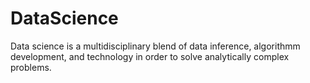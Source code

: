 # DataScience
Data science is a multidisciplinary blend of data inference, algorithmm development, and technology in order to solve analytically complex problems.
